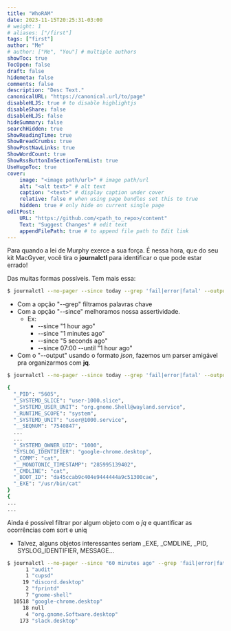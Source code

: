 ```yaml
---
title: "WhoRAM"
date: 2023-11-15T20:25:31-03:00
# weight: 1
# aliases: ["/first"]
tags: ["first"]
author: "Me"
# author: ["Me", "You"] # multiple authors
showToc: true
TocOpen: false
draft: false
hidemeta: false
comments: false
description: "Desc Text."
canonicalURL: "https://canonical.url/to/page"
disableHLJS: true # to disable highlightjs
disableShare: false
disableHLJS: false
hideSummary: false
searchHidden: true
ShowReadingTime: true
ShowBreadCrumbs: true
ShowPostNavLinks: true
ShowWordCount: true
ShowRssButtonInSectionTermList: true
UseHugoToc: true
cover:
    image: "<image path/url>" # image path/url
    alt: "<alt text>" # alt text
    caption: "<text>" # display caption under cover
    relative: false # when using page bundles set this to true
    hidden: true # only hide on current single page
editPost:
    URL: "https://github.com/<path_to_repo>/content"
    Text: "Suggest Changes" # edit text
    appendFilePath: true # to append file path to Edit link
---
```


 Para quando a lei de Murphy exerce a sua força. É nessa hora, que do seu kit MacGyver, você tira o **journalctl**  para identificar o que pode estar errado!
 
 Das muitas formas possíveis. Tem mais essa:

```bash
$ journalctl --no-pager --since today --grep 'fail|error|fatal' --output json|jq
```
- Com a opção "--grep" filtramos palavras chave
- Com a opção "--since" melhoramos nossa assertividade. 
	- Ex:
		- --since "1 hour ago"
		- --since "1 minutes ago"
		- --since "5 seconds ago"
		- --since 07:00 --until "1 hour ago"
- Com o "--output" usando o formato *json*, fazemos um parser amigável pra organizarmos com **jq**.

```bash
$ journalctl --no-pager --since today --grep 'fail|error|fatal' --output json|jq

{
  "_PID": "5605",
  "_SYSTEMD_SLICE": "user-1000.slice",
  "_SYSTEMD_USER_UNIT": "org.gnome.Shell@wayland.service",
  "_RUNTIME_SCOPE": "system",
  "_SYSTEMD_UNIT": "user@1000.service",
  "__SEQNUM": "7540847",
  ...
  ...
  "_SYSTEMD_OWNER_UID": "1000",
  "SYSLOG_IDENTIFIER": "google-chrome.desktop",
  "_COMM": "cat",
  "__MONOTONIC_TIMESTAMP": "285995139402",
  "_CMDLINE": "cat",
  "_BOOT_ID": "da45ccab9c404e9444444a9c51300cae",
  "_EXE": "/usr/bin/cat"
}
{
...
...
```

Ainda é possível filtrar por algum objeto com o *jq* e quantificar as ocorrências com sort e uniq
- Talvez, alguns objetos interessantes seriam _EXE, _CMDLINE, _PID, SYSLOG_IDENTIFIER, MESSAGE...    
```bash
$ journalctl --no-pager --since "60 minutes ago" --grep 'fail|error|fatal' --output json|jq '.SYSLOG_IDENTIFIER' | sort | uniq -c
      1 "audit"
      1 "cupsd"
     19 "discord.desktop"
      2 "fprintd"
      7 "gnome-shell"
  10518 "google-chrome.desktop"
     18 null
      4 "org.gnome.Software.desktop"
    173 "slack.desktop"
``` 

